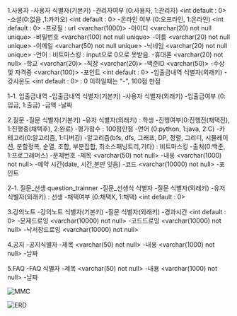 1.사용자
-사용자 식별자(기본키) <int not null auto incre>
-관리자여부 (0:사용자, 1:관리자) <int default : 0>
-소셜(0:없음 ,1:카카오) <int default : 0>
-온라인 여부 (0:오프라인, 1:온라인) <int default : 0>
-프로필 : url <varchar(1000)>
-아이디 <varchar(20) not null unique>
-비밀번호 <varchar(100) not null unique>
-이름 <varchar(20) not null unique>
-이메일 <varchar(50) not null unique>
-닉네임 <varchar(20) not null unique>
-언어 : 비트마스킹 <int not null> : input으로 0으로 못받음.
-휴대폰 <varchar(20) not null>
-학교 <varchar(20)>
-직장 <varchar(20)>
-백준ID <varchar(50)>
-수상 및 자격증 <varchar(100)>
-포인트 <int default : 0>
-입출금내역 식별자(외래키) <int>
-강사온도 <int default : 0> : 0 이하일때는 "-", 100점 만점

1-1. 입출금내역
-입출금내역 식별자(기본키) <int not null auto incre>
-사용자 식별자(외래키) <int not null>
-입출금여부 (0:입금, 1:출금) <int not null>
-금액<int not null>
-날짜<date not null>


2.질문
-질문 식별자(기본키) <int not null auto incre>
-유저 식별자(외래키) : 학생 <int not null>
-진행여부(0:진행전(채택전), 1:진행중(채택후), 2:완료) <int not null>
-평가점수 <int> : 100점만점
-언어 (0:python, 1:java, 2:C) <int not null>
-카테고리(0:알고리즘, 1:디버깅) <int not null>
-알고리즘(bfs, dfs, 그래프, DP, 정렬, 그리디, 시뮬레이션, 분할정복, 순열, 조합, 부분집합, 최소스패닝트리,기타) : 비트마스킹 <int not null>
-출처(0:백준, 1:프로그래머스) <int not null>
-문제번호 <int not null>
-제목 <varchar(50) not null>
-내용 <varchar(1000) not null>
-예약 시간(date, 시간,분만 잇음) <timestamp not null>
-코드 <varchar(10000) not null>
-포인트 <int not null>

2-1. 질문_선생 question_trainner
-질문_선생식 식별자 <int not null auto incre>
-질문 식별자(외래키) <int not null>
-유저 식별자(외래키) : 선생 <int not null>
-채택여부 (0:채택X, 1:채택) <int default : 0>

3.강의노트
-강의노트 식별자(기본키) <int not null auto incre>
-질문 식별자(외래키) <int not null>
-경과시간 <int default : 0>
-문제드로잉 <varchar(10000) not null>
-코드드로잉 <varchar(10000) not null>
-낙서장드로잉 <varchar(10000) not null>

4.공지
-공지식별자 <int not null auto incre>
-제목 <varchar(50) not null>
-내용 <varchar(1000) not null>
-날짜 <timestamp>

5.FAQ
-FAQ 식별자 <int not null auto incre>
-제목 <varchar(50) not null>
-내용 <varchar(1000) not null>
-날짜 <timestamp>

![MMC](/uploads/f6f7f58551d4f77cde44b3ad726908b9/MMC.png)

![ERD](/uploads/59a45daba67f0fc1fab22c29cca554b6/ERD.png)